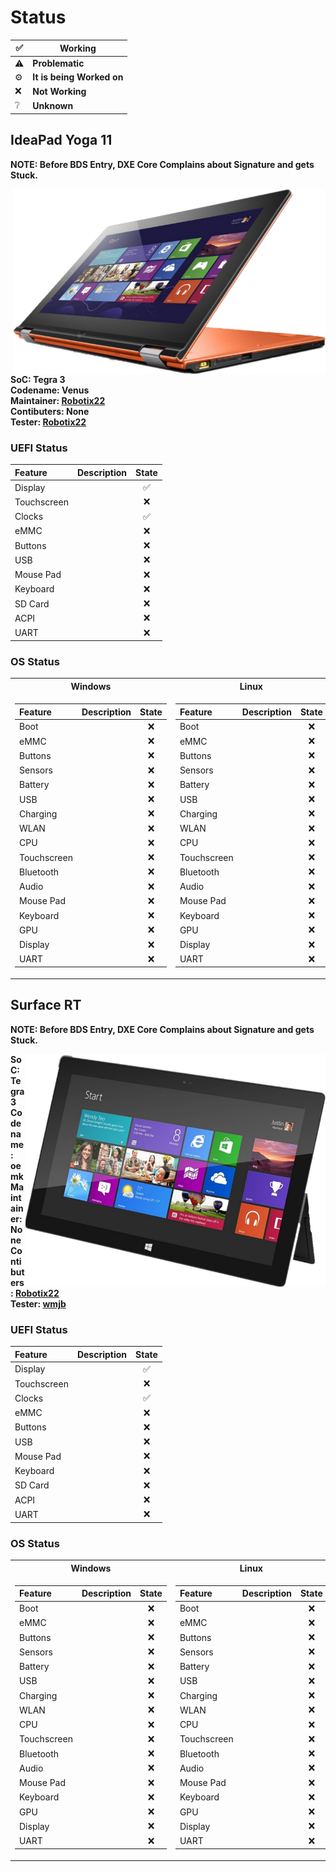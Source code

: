 # Status

|✅|Working|
|-|-------|
|⚠️|**Problematic**|
|⚙️|**It is being Worked on**|
|❌|**Not Working**|
|❔|**Unknown**|

## IdeaPad Yoga 11

**NOTE: Before BDS Entry, DXE Core Complains about Signature and gets Stuck.**

<img align="right" src="https://github.com/Robotix22/Mu-Tegra/blob/main/Pictures/Lenovo-IdeaPad-Yoga-11.png" width="500" alt="Preview">

**SoC: Tegra 3** <br />
**Codename: Venus** <br />
**Maintainer: [Robotix22](https://github.com/Robotix22/)** <br />
**Contibuters: None** <br />
**Tester: [Robotix22](https://github.com/Robotix22/)**

### UEFI Status

|Feature|Description|State|
|:------|:----------|:---:|
|Display||✅|
|Touchscreen||❌|
|Clocks||✅|
|eMMC||❌|
|Buttons||❌|
|USB||❌|
|Mouse Pad||❌|
|Keyboard||❌|
|SD Card||❌|
|ACPI||❌|
|UART||❌|

### OS Status

<table>
<tr><th>Windows</th><th>Linux</th></tr>
<tr><td>

|Feature|Description|State|
|:------|:----------|:---:|
|Boot||❌|
|eMMC||❌|
|Buttons||❌|
|Sensors||❌|
|Battery||❌|
|USB||❌|
|Charging||❌|
|WLAN||❌|
|CPU||❌|
|Touchscreen||❌|
|Bluetooth||❌|
|Audio||❌|
|Mouse Pad||❌|
|Keyboard||❌|
|GPU||❌|
|Display||❌|
|UART||❌|

</td><td>

|Feature|Description|State|
|:------|:----------|:---:|
|Boot||❌|
|eMMC||❌|
|Buttons||❌|
|Sensors||❌|
|Battery||❌|
|USB||❌|
|Charging||❌|
|WLAN||❌|
|CPU||❌|
|Touchscreen||❌|
|Bluetooth||❌|
|Audio||❌|
|Mouse Pad||❌|
|Keyboard||❌|
|GPU||❌|
|Display||❌|
|UART||❌|

</td></tr> </table>

## Surface RT

**NOTE: Before BDS Entry, DXE Core Complains about Signature and gets Stuck.**

<img align="right" src="https://github.com/Robotix22/Mu-Tegra/blob/main/Pictures/Microsoft-Surface-RT.png" width="480" alt="Preview">

**SoC: Tegra 3** <br />
**Codename: oemk** <br />
**Maintainer: None** <br />
**Contibuters: [Robotix22](https://github.com/Robotix22/)** <br />
**Tester: [wmjb](https://github.com/wmjb/)**

### UEFI Status

|Feature|Description|State|
|:------|:----------|:---:|
|Display||✅|
|Touchscreen||❌|
|Clocks||✅|
|eMMC||❌|
|Buttons||❌|
|USB||❌|
|Mouse Pad||❌|
|Keyboard||❌|
|SD Card||❌|
|ACPI||❌|
|UART||❌|

### OS Status

<table>
<tr><th>Windows</th><th>Linux</th></tr>
<tr><td>

|Feature|Description|State|
|:------|:----------|:---:|
|Boot||❌|
|eMMC||❌|
|Buttons||❌|
|Sensors||❌|
|Battery||❌|
|USB||❌|
|Charging||❌|
|WLAN||❌|
|CPU||❌|
|Touchscreen||❌|
|Bluetooth||❌|
|Audio||❌|
|Mouse Pad||❌|
|Keyboard||❌|
|GPU||❌|
|Display||❌|
|UART||❌|

</td><td>

|Feature|Description|State|
|:------|:----------|:---:|
|Boot||❌|
|eMMC||❌|
|Buttons||❌|
|Sensors||❌|
|Battery||❌|
|USB||❌|
|Charging||❌|
|WLAN||❌|
|CPU||❌|
|Touchscreen||❌|
|Bluetooth||❌|
|Audio||❌|
|Mouse Pad||❌|
|Keyboard||❌|
|GPU||❌|
|Display||❌|
|UART||❌|

</td></tr> </table>
